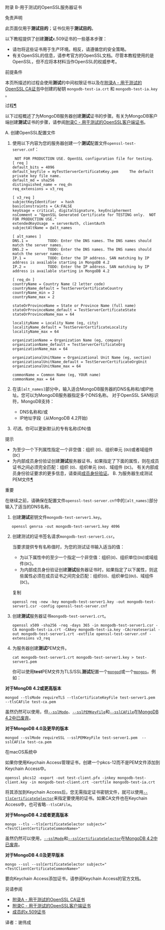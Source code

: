  附录 B-用于测试的OpenSSL服务器证书


免责声明


此页面仅用于**测试目的**；证书仅用于**测试目的**。


以下教程提供了创建**测试**x.509证书的一些基本步骤：


- 请勿将这些证书用于生产环境。相反，请遵循您的安全策略。
- 有关OpenSSL的信息，请参考官方的OpenSSL文档。尽管本教程使用的是OpenSSL，但不应将本材料当作OpenSSL的权威参考。


 前提条件


本页所描述的过程会使用**测试**的中间权限证书以及在[附录A - 用于测试的OpenSSL CA证书](https://docs.mongodb.com/manual/appendix/security/appendixA-openssl-ca/)中创建的秘钥  `mongodb-test-ia.crt` 和 `mongodb-test-ia.key` 。

 过程[¶](https://docs.mongodb.com/manual/appendix/security/appendixB-openssl-server/procedure)


以下过程概述了为MongoDB服务器创建**测试**证书的步骤。有关为MongoDB客户端创建**测试**证书的步骤，请参阅[附录C - 用于测试的OpenSSL客户端证书](https://docs.mongodb.com/manual/appendix/security/appendixC-openssl-client/)。


 A. 创建OpenSSL配置文件


1. 使用以下内容为您的服务器创建一个**测试**配置文件`openssl-test-server.cnf`： 

   ```
    NOT FOR PRODUCTION USE. OpenSSL configuration file for testing.
   [ req ]
   default_bits = 4096
   default_keyfile = myTestServerCertificateKey.pem     The default private key file name.
   default_md = sha256
   distinguished_name = req_dn
   req_extensions = v3_req
   
   [ v3_req ]
   subjectKeyIdentifier  = hash
   basicConstraints = CA:FALSE
   keyUsage = critical, digitalSignature, keyEncipherment
   nsComment = "OpenSSL Generated Certificate for TESTING only.  NOT FOR PRODUCTION USE."
   extendedKeyUsage  = serverAuth, clientAuth
   subjectAltName = @alt_names

   [ alt_names ]
   DNS.1 =         TODO: Enter the DNS names. The DNS names should match the server names.
   DNS.2 =         TODO: Enter the DNS names. The DNS names should match the server names.
   IP.1 =          TODO: Enter the IP address. SAN matching by IP address is available starting in MongoDB 4.2
   IP.2 =          TODO: Enter the IP address. SAN matching by IP address is available starting in MongoDB 4.2
   
   [ req_dn ]
   countryName = Country Name (2 letter code)
   countryName_default = TestServerCertificateCountry
   countryName_min = 2
   countryName_max = 2
   
   stateOrProvinceName = State or Province Name (full name)
   stateOrProvinceName_default = TestServerCertificateState
   stateOrProvinceName_max = 64
   
   localityName = Locality Name (eg, city)
   localityName_default = TestServerCertificateLocality
   localityName_max = 64
   
   organizationName = Organization Name (eg, company)
   organizationName_default = TestServerCertificateOrg
   organizationName_max = 64
   
   organizationalUnitName = Organizational Unit Name (eg, section)
   organizationalUnitName_default = TestServerCertificateOrgUnit
   organizationalUnitName_max = 64
   
   commonName = Common Name (eg, YOUR name)
   commonName_max = 64
   ```
2. 在该`[alt_names]`部分中，输入适合MongoDB服务器的DNS名称和/或IP地址。您可以为MongoDB服务器指定多个DNS名称。
   对于OpenSSL SAN标识符，MongoDB支持：
   - DNS名称和/或
   - IP地址字段（从MongoDB 4.2开始)
3. *可选*。你可以更新默认的专有名称(DN)值


提示
  - 为至少一个下列属性指定一个非空值：组织 (`O`)、组织单元 (`OU`)或者域组件 (`DC`)
  - 为内部成员身份验证创建**测试**服务器证书，如果指定了下面的属性，则在成员证书之间必须完全匹配：组织 (`O`)、组织单元 (`OU`)、域组件 (`DC`)。
  有关内部成员身份验证要求的更多信息，请查阅[成员身份验证](https://docs.mongodb.com/manual/core/security-internal-authentication/internal-auth-x509)。
 B. 为服务器生成测试PEM文件[¶](https://docs.mongodb.com/manual/appendix/security/appendixB-openssl-server/b-generate-the-test-pem-file-for-server)


重要

在继续之前，请确保在配置文件`openssl-test-server.cnf`中的`[alt_names]`部分输入了适当的DNS名称。
1. 创建**测试**密钥文件`mongodb-test-server1.key`。
```
   openssl genrsa -out mongodb-test-server1.key 4096
```
2. 创建测试的证书签名请求`mongodb-test-server1.csr`。

   当要求提供专有名称值时，为您的测试证书输入适当的值：

   - 为以下属性中的至少一个指定一个非空值：组织(`O`)、组织单位(`OU`)或域组件(`DC`)。
   - 为内部成员身份验证创建**测试**服务器证书时，如果指定了以下属性，则这些属性必须在成员证书之间完全匹配：组织(`O`)、组织单位(`OU`)、域组件(`DC`)。
   
   复制
   ```
   openssl req -new -key mongodb-test-server1.key -out mongodb-test-server1.csr -config openssl-test-server.cnf
   ```


3. 创建**测试**服务器证书`mongodb-test-server1.crt`。

   ```
   openssl x509 -sha256 -req -days 365 -in mongodb-test-server1.csr -CA mongodb-test-ia.crt -CAkey mongodb-test-ia.key -CAcreateserial -out mongodb-test-server1.crt -extfile openssl-test-server.cnf -extensions v3_req
   ```

4. 为服务器创建**测试**PEM文件。
   
   ```
   cat mongodb-test-server1.crt mongodb-test-server1.key > test-server1.pem
   ```
   
   
   你可以使用**test**PEM文件为TLS/SSL**测试**配置一个[`mongod`](https://docs.mongodb.com/manual/reference/program/mongod/bin.mongod)或一个[`mongos`](https://docs.mongodb.com/manual/reference/program/mongos/bin.mongos)。例如：


**对于MongDB 4.2或更高版本**

```
mongod --tlsMode requireTLS --tlsCertificateKeyFile test-server1.pem  --tlsCAFile test-ca.pem
```


虽然仍然可以使用，但[`--sslMode`](https://docs.mongodb.com/manual/reference/program/mongod/cmdoption-mongod-sslmode)、[`--sslPEMKeyFile`](https://docs.mongodb.com/manual/reference/program/mongod/cmdoption-mongod-sslpemkeyfile)和[`--sslCAFile`](https://docs.mongodb.com/manual/reference/program/mongod/cmdoption-mongod-sslcafile)在[MongoDB 4.2中已废弃](https://docs.mongodb.com/manual/release-notes/4.2/tls)。


**对于MongoDB 4.0及更早的版本**

```
mongod --sslMode requireSSL --sslPEMKeyFile test-server1.pem  --sslCAFile test-ca.pem
```


 在macOS系统中


如果你使用Keychain Access管理证书，创建一个pkcs-12而不是PEM文件添加到Keychain Access中。

```
openssl pkcs12 -export -out test-client.pfx -inkey mongodb-test-client.key -in mongodb-test-client.crt -certfile mongodb-test-ia.crt
```


将其添加到Keychain Access后，您无需指定证书密钥文件，就可以使用[`--tlsCertificateSelector`](https://docs.mongodb.com/manual/reference/program/mongod/cmdoption-mongod-tlscertificateselector)来指定要使用的证书。如果CA文件也在Keychain Access中，也可省略`--tlsCAFile`。


**对于MongoDB 4.2或者更高版本** 

```
mongo --tls --tlsCertificateSelector subject="<TestClientCertificateCommonName>"
```


虽然仍然可以使用，[`--sslMode`](https://docs.mongodb.com/manual/reference/program/mongod/cmdoption-mongod-sslmode)和[`--sslCertificateSelector`](https://docs.mongodb.com/manual/reference/program/mongod/cmdoption-mongod-sslcertificateselector)在[MongoDB 4.2中已废弃](https://docs.mongodb.com/manual/release-notes/4.2/tls)。


**对于MongoDB 4.0及更早版本**

```
mongo --ssl --sslCertificateSelector subject="<TestClientCertificateCommonName>"
```

 
要向Keychain Access添加证书，请参阅Keychain Access的官方文档。

另请参阅

- [附录A - 用于测试的OpenSSL CA证书](https://docs.mongodb.com/manual/appendix/security/appendixA-openssl-ca/appendix-ca-certificate)
- [附录C - 用于测试的OpenSSL客户端证书](https://docs.mongodb.com/manual/appendix/security/appendixC-openssl-client/appendix-client-certificate)
- [成员的x.509证书](https://docs.mongodb.com/manual/tutorial/configure-x509-member-authentication/x509-member-certificate)


译者：谢伟成


